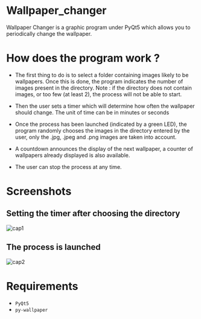 # Wallpaper_changer
Wallpaper Changer is a graphic program under PyQt5 which allows you to periodically change the wallpaper.

# How does the program work ?
- The first thing to do is to select a folder containing images likely to be wallpapers. Once this is done, the program indicates the number of images present in the directory.
Note : if the directory does not contain images, or too few (at least 2), the process will not be able to start.

- Then the user sets a timer which will determine how often the wallpaper should change. The unit of time can be in minutes or seconds

- Once the process has been launched (indicated by a green LED), the program randomly chooses the images in the directory entered by the user, only the .jpg, .jpeg and .png images are taken into account.

- A countdown announces the display of the next wallpaper, a counter of wallpapers already displayed is also available.

- The user can stop the process at any time.

# Screenshots
## Setting the timer after choosing the directory
![cap1](https://user-images.githubusercontent.com/11463619/109429962-03a99980-79ff-11eb-9b9f-86431c5b3674.png)

## The process is launched
![cap2](https://user-images.githubusercontent.com/11463619/109429963-04423000-79ff-11eb-9e0a-802e1452e4bb.png)

# Requirements
- `PyQt5`
- `py-wallpaper`
